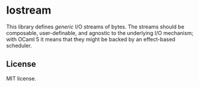 # Iostream

This library defines _generic_ I/O streams of bytes. The streams should be
composable, user-definable, and agnostic to the underlying I/O mechanism; with
OCaml 5 it means that they might be backed by an effect-based scheduler.

## License

MIT license.

